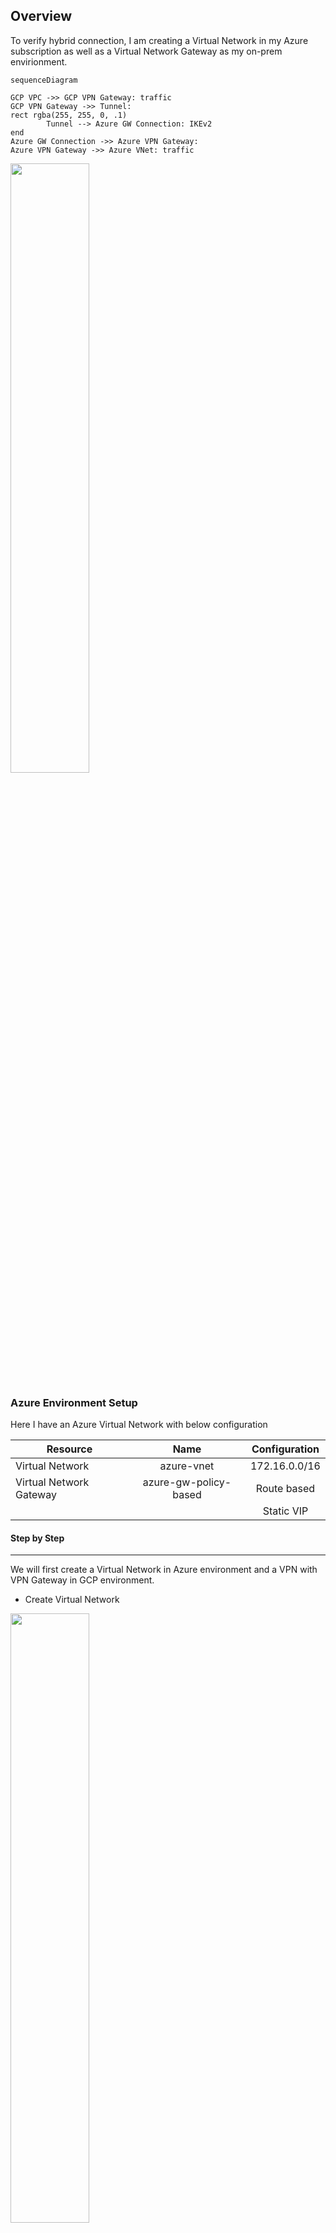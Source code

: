 ##  Overview

To verify hybrid connection, I am creating a Virtual Network in my Azure subscription as well as a Virtual Network Gateway as my on-prem envirionment.

```mermaid
sequenceDiagram

GCP VPC ->> GCP VPN Gateway: traffic
GCP VPN Gateway ->> Tunnel: 
rect rgba(255, 255, 0, .1)
        Tunnel --> Azure GW Connection: IKEv2
end
Azure GW Connection ->> Azure VPN Gateway: 
Azure VPN Gateway ->> Azure VNet: traffic
```
<img src="./img/vpn-overall-arch.png" style="width:50%;height:50%"/>

###    Azure Environment Setup

Here I have an Azure Virtual Network with below configuration

| Resource          | Name          | Configuration |
--------------------|:-------------:|:-------------:|
| Virtual Network   | azure-vnet    | 172.16.0.0/16 |
| Virtual Network Gateway | azure-gw-policy-based | Route based |
||| Static VIP|

####  Step by Step
-------------------

We will first create a Virtual Network in Azure environment and a VPN with VPN Gateway in GCP environment.

-   Create Virtual Network

<img src="./img/vpn-azure-create-network.png" style="width:50%;height:50%"/>


-   Create Virtual Network Gateway

<img src="./img/vpn-azure-create-gateway.png" style="width:50%;height:50%"/>


###    GCP Environment Setup

####  Step by Step
-------------------

-   Create a Classic VPN on GCP

<img src="./img/vpn-gcp-create-vpn.png" style="width:50%;height:50%"/>

-   Create VPN Gateway on GCP

<img src="./img/vpn-gcp-create-gateway.png" style="width:50%;height:50%"/>

###    Create Connection between GCP and Azure

####    GCP Environment

-   Create a GCP Tunnel point to Azure Gateway using Route-based with IKE v2

|   Resourc | Configuration |
------------------------|--------------------------------------------------|
|   Remote Peer Address |   Put Azure VPN Gateway's Public IP address here |
|   IKE Version |   IKE v2  |
|   IKE Pre-shared key  | a share key, this key will be configured in Azure VPN gateway too |
|   Remote network IP range | Put GCP VPC's address CIDR here   |
|||


<img src="./img/vnet-gcp-create-tunnel.png" style="width:50%;height:50%"/>

####    Azure Environment

-   Create a Local Gateway represent GCP's VPN Gateway

<img src="./img/vpn-azure-create-local-gw.png" style="width:50%;height:50%"/>

-   Create a connection points to GCP's VPN Gateway, input the shared key input above here.

<img src="./img/vpn-azure-add-connection.png" style="width:50%;height:50%"/>


### Result

-   Wait for serveral minutes, we should see connection established

<img src="./img/vpn-status.png" style="width:50%;height:50%"/>
